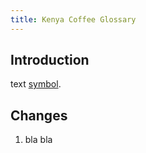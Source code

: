 ```yaml
---
title: Kenya Coffee Glossary
---
```


## Introduction

text [symbol](url).

## Changes

1. bla bla

